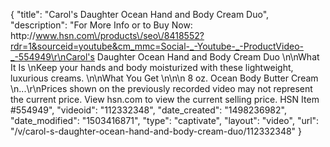 {
    "title": "Carol's Daughter Ocean Hand and Body Cream Duo",
    "description": "For More Info or to Buy Now: http:\/\/www.hsn.com\/products\/seo\/8418552?rdr=1&sourceid=youtube&cm_mmc=Social-_-Youtube-_-ProductVideo-_-554949\r\nCarol's Daughter Ocean Hand and Body Cream Duo   \n\nWhat It Is \nKeep your hands and body moisturized with these lightweight, luxurious creams.  \n\nWhat You Get \n\n\n    8 oz. Ocean Body Butter Cream \n...\r\nPrices shown on the previously recorded video may not represent the current price.  View hsn.com to view the current selling price. HSN Item #554949",
    "videoid": "112332348",
    "date_created": "1498236982",
    "date_modified": "1503416871",
    "type": "captivate",
    "layout": "video",
    "url": "\/v\/carol-s-daughter-ocean-hand-and-body-cream-duo\/112332348"
}